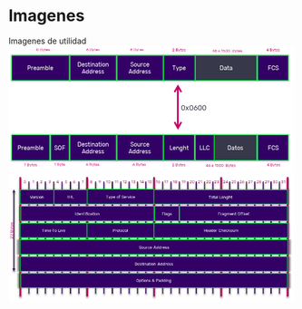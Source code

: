 # Imagenes
Imagenes de utilidad
![Ethernet II](https://github.com/lesandcl/Imagenes/blob/master/Ethernet%20II%20e%20IEEE8023.png?raw=true)
![IPv4 Header](https://github.com/lesandcl/Imagenes/blob/master/IPv4%20Header.png)
